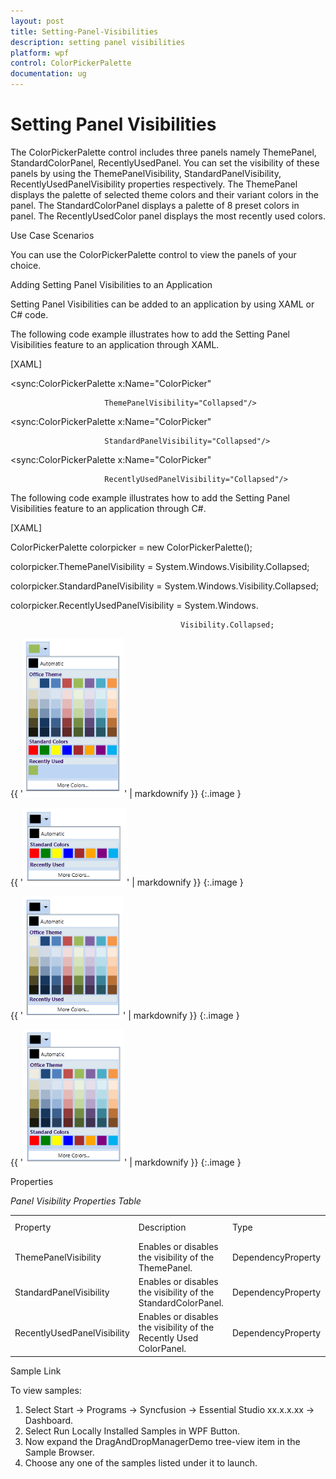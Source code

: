 ```yaml
---
layout: post
title: Setting-Panel-Visibilities
description: setting panel visibilities
platform: wpf
control: ColorPickerPalette
documentation: ug
---
```


# Setting Panel Visibilities

The ColorPickerPalette control includes three panels namely ThemePanel, StandardColorPanel, RecentlyUsedPanel. You can set the visibility of these panels by using the ThemePanelVisibility, StandardPanelVisibility, RecentlyUsedPanelVisibility properties respectively. The ThemePanel displays the palette of selected theme colors and their variant colors in the panel. The StandardColorPanel displays a palette of 8 preset colors in panel. The RecentlyUsedColor panel displays the most recently used colors.

Use Case Scenarios

You can use the ColorPickerPalette control to view the panels of your choice.

Adding Setting Panel Visibilities to an Application 

Setting Panel Visibilities can be added to an application by using XAML or C# code.

The following code example illustrates how to add the Setting Panel Visibilities feature to an application through XAML.

[XAML]



<sync:ColorPickerPalette x:Name="ColorPicker" 

                         ThemePanelVisibility="Collapsed"/>

<sync:ColorPickerPalette x:Name="ColorPicker" 

                         StandardPanelVisibility="Collapsed"/>

<sync:ColorPickerPalette x:Name="ColorPicker" 

                         RecentlyUsedPanelVisibility="Collapsed"/>





The following code example illustrates how to add the Setting Panel Visibilities feature to an application through C#.



[XAML]



ColorPickerPalette colorpicker = new ColorPickerPalette();

colorpicker.ThemePanelVisibility = System.Windows.Visibility.Collapsed;

colorpicker.StandardPanelVisibility = System.Windows.Visibility.Collapsed;

colorpicker.RecentlyUsedPanelVisibility = System.Windows.

                                          Visibility.Collapsed;



{{ '![](Setting-Panel-Visibilities_images/Setting-Panel-Visibilities_img1.png)' | markdownify }}
{:.image }


{{ '![](Setting-Panel-Visibilities_images/Setting-Panel-Visibilities_img2.png)' | markdownify }}
{:.image }




{{ '![](Setting-Panel-Visibilities_images/Setting-Panel-Visibilities_img3.png)' | markdownify }}
{:.image }




{{ '![](Setting-Panel-Visibilities_images/Setting-Panel-Visibilities_img4.png)' | markdownify }}
{:.image }




Properties

_Panel Visibility Properties Table_

<table>
<tr>
<td>
Property </td><td>
Description </td><td>
Type </td><td>
Data Type </td><td>
Reference links </td></tr>
<tr>
<td>
ThemePanelVisibility</td><td>
Enables or disables the visibility of the ThemePanel.</td><td>
DependencyProperty</td><td>
ThemePanelVisibility.Visible</td><td>
</td></tr>
<tr>
<td>
StandardPanelVisibility</td><td>
Enables or disables the visibility of the StandardColorPanel.</td><td>
DependencyProperty</td><td>
StandardPanelVisibility.Visible</td><td>
</td></tr>
<tr>
<td>
RecentlyUsedPanelVisibility</td><td>
Enables or disables the visibility of the Recently Used ColorPanel.</td><td>
DependencyProperty</td><td>
RecentlyUsedPanelVisibility.Visible</td><td>
</td></tr>
</table>


Sample Link

To view samples: 

1. Select Start -> Programs -> Syncfusion -> Essential Studio xx.x.x.xx -> Dashboard.
2. Select Run Locally Installed Samples in WPF Button.
3. Now expand the DragAndDropManagerDemo tree-view item in the Sample Browser.
4. Choose any one of the samples listed under it to launch. 



